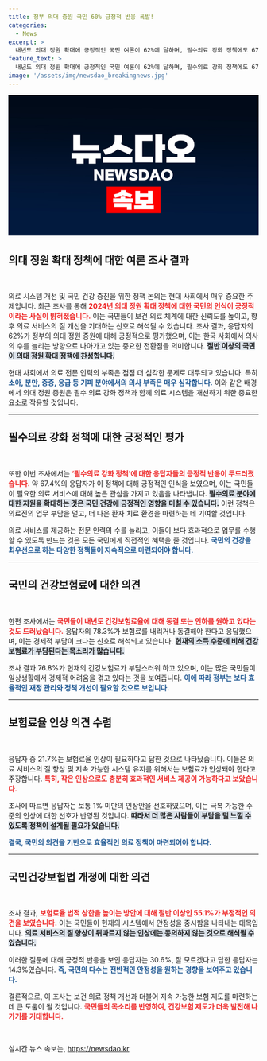 ```yaml
---
title: 정부 의대 증원 국민 60% 긍정적 반응 폭발!
categories:
  - News
excerpt: >
  내년도 의대 정원 확대에 긍정적인 국민 여론이 62%에 달하며, 필수의료 강화 정책에도 67.4%가 찬성하는 것으로 나타났다. 건강보험료 인하 희망이 78.3%에 이르러, 국민들의 부담 경감 열망이 뚜렷하다.
feature_text: >
  내년도 의대 정원 확대에 긍정적인 국민 여론이 62%에 달하며, 필수의료 강화 정책에도 67.4%가 찬성하는 것으로 나타났다. 건강보험료 인하 희망이 78.3%에 이르러, 국민들의 부담 경감 열망이 뚜렷하다.
image: '/assets/img/newsdao_breakingnews.jpg'
---
```


<p><img src="/assets/img/newsdao_breakingnews.jpg" alt="cryptoinkorea 속보" /></p>

<h2 data-ke-size="size26">의대 정원 확대 정책에 대한 여론 조사 결과</h2> 

<p data-ke-size="size16">&nbsp;</p>

<p>의료 시스템 개선 및 국민 건강 증진을 위한 정책 논의는 현대 사회에서 매우 중요한 주제입니다. 최근 조사를 통해 <b><span style="color: #ee2323;">2024년 의대 정원 확대 정책에 대한 국민의 인식이 긍정적이라는 사실이 밝혀졌습니다.</span></b> 이는 국민들이 보건 의료 체계에 대한 신뢰도를 높이고, 향후 의료 서비스의 질 개선을 기대하는 신호로 해석될 수 있습니다. 조사 결과, 응답자의 62%가 정부의 의대 정원 증원에 대해 긍정적으로 평가했으며, 이는 한국 사회에서 의사의 수를 늘리는 방향으로 나아가고 있는 중요한 전환점을 의미합니다. <b><span style="background-color: #21538527;">절반 이상의 국민이 의대 정원 확대 정책에 찬성합니다.</span></b> </p>

<p>현대 사회에서 의료 전문 인력의 부족은 점점 더 심각한 문제로 대두되고 있습니다. 특히 <b><span style="color: #1a5490;">소아, 분만, 중증, 응급 등 기피 분야에서의 의사 부족은 매우 심각합니다.</span></b> 이와 같은 배경에서 의대 정원 증원은 필수 의료 강화 정책과 함께 의료 시스템을 개선하기 위한 중요한 요소로 작용할 것입니다.</p>

<hr>

<h2 data-ke-size="size26">필수의료 강화 정책에 대한 긍정적인 평가</h2>

<p data-ke-size="size16">&nbsp;</p>

<p>또한 이번 조사에서는 <b><span style="color: #ee2323;">‘필수의료 강화 정책’에 대한 응답자들의 긍정적 반응이 두드러졌습니다.</span></b> 약 67.4%의 응답자가 이 정책에 대해 긍정적인 인식을 보였으며, 이는 국민들이 필요한 의료 서비스에 대해 높은 관심을 가지고 있음을 나타냅니다. <b><span style="background-color: #21538527;">필수의료 분야에 대한 지원을 확대하는 것은 국민 건강에 긍정적인 영향을 미칠 수 있습니다.</span></b> 이런 정책은 의료진의 업무 부담을 덜고, 더 나은 환자 치료 환경을 마련하는 데 기여할 것입니다. </p>

<p>의료 서비스를 제공하는 전문 인력의 수를 늘리고, 이들이 보다 효과적으로 업무를 수행할 수 있도록 만드는 것은 모든 국민에게 직접적인 혜택을 줄 것입니다. <b><span style="color: #1a5490;">국민의 건강을 최우선으로 하는 다양한 정책들이 지속적으로 마련되어야 합니다.</span></b> </p>

<hr>

<h2 data-ke-size="size26">국민의 건강보험료에 대한 의견</h2>

<p data-ke-size="size16">&nbsp;</p>

<p>한편 조사에서는 <b><span style="color: #ee2323;">국민들이 내년도 건강보험료율에 대해 동결 또는 인하를 원하고 있다는 것도 드러났습니다.</span></b> 응답자의 78.3%가 보험료를 내리거나 동결해야 한다고 응답했으며, 이는 경제적 부담이 크다는 신호로 해석되고 있습니다. <b><span style="background-color: #21538527;">현재의 소득 수준에 비해 건강보험료가 부담된다는 목소리가 많습니다.</span></b></p>

<p>조사 결과 76.8%가 현재의 건강보험료가 부담스러워 하고 있으며, 이는 많은 국민들이 일상생활에서 경제적 어려움을 겪고 있다는 것을 보여줍니다. <b><span style="color: #1a5490;">이에 따라 정부는 보다 효율적인 재정 관리와 정책 개선이 필요할 것으로 보입니다.</span></b> </p>

<hr>

<h2 data-ke-size="size26">보험료율 인상 의견 수렴</h2>

<p data-ke-size="size16">&nbsp;</p>

<p>응답자 중 21.7%는 보험료율 인상이 필요하다고 답한 것으로 나타났습니다. 이들은 의료 서비스의 질 향상 및 지속 가능한 시스템 유지를 위해서는 보험료가 인상돼야 한다고 주장합니다. <b><span style="color: #ee2323;">특히, 작은 인상으로도 충분히 효과적인 서비스 제공이 가능하다고 보았습니다.</span></b> </p>

<p>조사에 따르면 응답자는 보통 1% 미만의 인상안을 선호하였으며, 이는 극복 가능한 수준의 인상에 대한 선호가 반영된 것입니다. <b><span style="background-color: #21538527;">따라서 더 많은 사람들이 부담을 덜 느낄 수 있도록 정책이 설계될 필요가 있습니다.</span></b> </p>

<p><b><span style="color: #1a5490;">결국, 국민의 의견을 기반으로 효율적인 의료 정책이 마련되어야 합니다.</span></b> </p>

<hr>

<h2 data-ke-size="size26">국민건강보험법 개정에 대한 의견</h2>

<p data-ke-size="size16">&nbsp;</p>

<p>조사 결과, <b><span style="color: #ee2323;">보험료율 법적 상한을 높이는 방안에 대해 절반 이상인 55.1%가 부정적인 의견을 보였습니다.</span></b> 이는 국민들이 현재의 시스템에서 안정성을 중시함을 나타내는 대목입니다. <b><span style="background-color: #21538527;">의료 서비스의 질 향상이 뒤따르지 않는 인상에는 동의하지 않는 것으로 해석될 수 있습니다.</span></b> </p>

<p>이러한 질문에 대해 긍정적 반응을 보인 응답자는 30.6%, 잘 모르겠다고 답한 응답자는 14.3%였습니다. <b><span style="color: #1a5490;">즉, 국민의 다수는 전반적인 안정성을 원하는 경향을 보여주고 있습니다.</span></b> </p>

<p>결론적으로, 이 조사는 보건 의료 정책 개선과 더불어 지속 가능한 보험 제도를 마련하는 데 큰 도움이 될 것입니다. <b><span style="color: #ee2323;">국민들의 목소리를 반영하여, 건강보험 제도가 더욱 발전해 나가기를 기대합니다.</span></b> </p>

<p data-ke-size="size16">&nbsp;</p>
실시간 뉴스 속보는, <a href="https://newsdao.kr" rel="dofollow">https://newsdao.kr</a>


